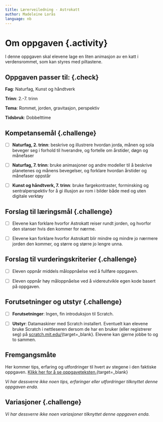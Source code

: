```yaml
---
title: Lærerveiledning - Astrokatt
author: Madeleine Lorås
language: nb
---
```



# Om oppgaven {.activity}

I denne oppgaven skal elevene lage en liten animasjon av en katt i
verdensrommet, som kan styres med piltastene.

## Oppgaven passer til: {.check}

__Fag__: Naturfag, Kunst og håndtverk

__Trinn__: 2.-7. trinn

__Tema__: Rommet, jorden, gravitasjon, perspektiv

__Tidsbruk__: Dobbelttime

## Kompetansemål {.challenge}

- [ ] __Naturfag, 2. trinn__: beskrive og illustrere hvordan jorda, månen og
  sola beveger seg i forhold til hverandre, og fortelle om årstider, døgn og
  månefaser

- [ ] __Naturfag, 7. trinn__: bruke animasjoner og andre modeller til å beskrive
  planetenes og månens bevegelser, og forklare hvordan årstider og månefaser
  oppstår

- [ ] __Kunst og håndtverk, 7. trinn__: bruke fargekontraster, forminsking og
  sentralperspektiv for å gi illusjon av rom i bilder både med og uten digitale
  verktøy

## Forslag til læringsmål {.challenge}

- [ ] Elevene kan forklare hvorfor Astrokatt reiser rundt jorden, og hvorfor den
  stanser hvis den kommer for nærme.

- [ ] Elevene kan forklare hvorfor Astrokatt blir mindre og mindre jo nærmere
  jorden den kommer, og større og større jo lengre unna.

## Forslag til vurderingskriterier {.challenge}

- [ ] Eleven oppnår middels måloppnåelse ved å fullføre oppgaven.

- [ ] Eleven oppnår høy måloppnåelse ved å videreutvikle egen kode basert på
  oppgaven.

## Forutsetninger og utstyr {.challenge}

- [ ] __Forutsetninger__: Ingen, fin introduksjon til Scratch.

- [ ] __Utstyr__: Datamaskiner med Scratch installert. Eventuelt kan elevene
  bruke Scratch i nettleseren dersom de har en bruker (eller registrerer seg) på
  [scratch.mit.edu/](http://scratch.mit.edu/){target=_blank}. Elevene kan gjerne
  jobbe to og to sammen.

## Fremgangsmåte

Her kommer tips, erfaring og utfordringer til hvert av stegene i den faktiske
oppgaven. [Klikk her for å se
oppgaveteksten.](../astrokatt/astrokatt.html){target=_blank}

_Vi har dessverre ikke noen tips, erfaringer eller utfordringer tilknyttet denne
oppgaven enda._

## Variasjoner {.challenge}

_Vi har dessverre ikke noen variasjoner tilknyttet denne oppgaven enda._
